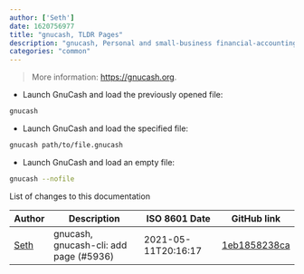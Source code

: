 ```yaml
---
author: ['Seth']
date: 1620756977
title: "gnucash, TLDR Pages"
description: "gnucash, Personal and small-business financial-accounting software."
categories: "common"
---
```

> More information: <https://gnucash.org>.

- Launch GnuCash and load the previously opened file:

```bash
gnucash
```

- Launch GnuCash and load the specified file:

```bash
gnucash path/to/file.gnucash
```

- Launch GnuCash and load an empty file:

```bash
gnucash --nofile
```
List of changes to this documentation


Author | Description | ISO 8601 Date | GitHub link
------|-----|-----|-----
[Seth](mailto:seth@falco.fun) | gnucash, gnucash-cli: add page (#5936) | 2021-05-11T20:16:17 | [1eb1858238ca](https://github.com/tldr-pages/tldr/commit/1eb1858238cac7b3d006fd191b35f8ad37041169)

